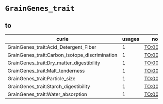 # `GrainGenes_trait`

## to

| curie                                          |   usages | nodes                                           |
|------------------------------------------------|----------|-------------------------------------------------|
| GrainGenes_trait:Acid_Detergent_Fiber          |        1 | [TO:0002641](https://bioregistry.io/TO:0002641) |
| GrainGenes_trait:Carbon_isotope_discrimination |        1 | [TO:0002643](https://bioregistry.io/TO:0002643) |
| GrainGenes_trait:Dry_matter_digestibility      |        1 | [TO:0002644](https://bioregistry.io/TO:0002644) |
| GrainGenes_trait:Malt_tenderness               |        1 | [TO:0002645](https://bioregistry.io/TO:0002645) |
| GrainGenes_trait:Particle_size                 |        1 | [TO:0002646](https://bioregistry.io/TO:0002646) |
| GrainGenes_trait:Starch_digestibility          |        1 | [TO:0002647](https://bioregistry.io/TO:0002647) |
| GrainGenes_trait:Water_absorption              |        1 | [TO:0002648](https://bioregistry.io/TO:0002648) |


